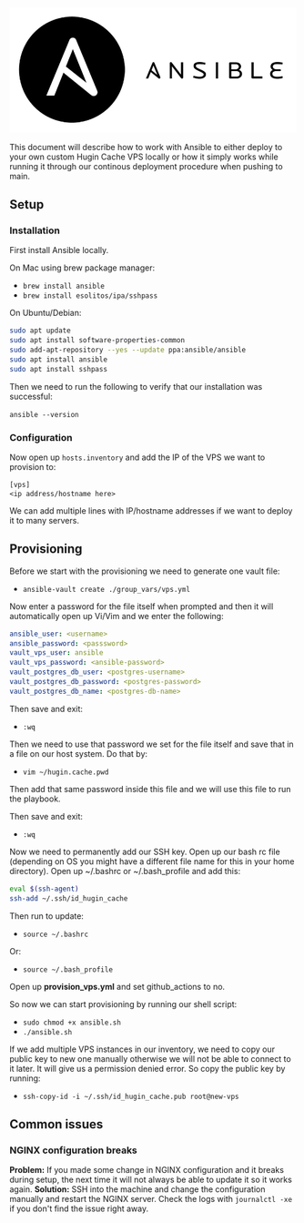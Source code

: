 ![Ansible](ansible.png)

This document will describe how to work with Ansible to either deploy to your
own custom Hugin Cache VPS locally or how it simply works while running it through our
continous deployment procedure when pushing to main.

## Setup

### Installation

First install Ansible locally.

On Mac using brew package manager:

- `brew install ansible`
- `brew install esolitos/ipa/sshpass`

On Ubuntu/Debian:

```sh
sudo apt update
sudo apt install software-properties-common
sudo add-apt-repository --yes --update ppa:ansible/ansible
sudo apt install ansible
sudo apt install sshpass
```

Then we need to run the following to verify that our installation was successful:

`ansible --version`

### Configuration

Now open up `hosts.inventory` and add the IP of the VPS we want to provision to:

```
[vps]
<ip address/hostname here>
```

We can add multiple lines with IP/hostname addresses if we want to deploy it to many servers.
## Provisioning

Before we start with the provisioning we need to generate one vault file:

- `ansible-vault create ./group_vars/vps.yml`

Now enter a password for the file itself when prompted and then it will automatically open up Vi/Vim and we enter the following:

```yml
ansible_user: <username>
ansible_password: <passsword>
vault_vps_user: ansible
vault_vps_password: <ansible-password>
vault_postgres_db_user: <postgres-username>
vault_postgres_db_password: <postgres-password>
vault_postgres_db_name: <postgres-db-name>
```

Then save and exit:

- `:wq`

Then we need to use that password we set for the file itself and save that in a file on our host system. Do that by:

- `vim ~/hugin.cache.pwd`

Then add that same password inside this file and we will use this file to run the playbook.

Then save and exit:

- `:wq`

Now we need to permanently add our SSH key. Open up our bash rc file (depending on OS you might have a different file name for this in your home directory). Open up ~/.bashrc or ~/.bash_profile and add this:

```sh
eval $(ssh-agent)
ssh-add ~/.ssh/id_hugin_cache
```

Then run to update:

- `source ~/.bashrc`

Or:

- `source ~/.bash_profile`

Open up **provision_vps.yml** and set github_actions to no.

So now we can start provisioning by running our shell script:

- `sudo chmod +x ansible.sh`
- `./ansible.sh`

If we add multiple VPS instances in our inventory, we need to copy our public key to new one manually otherwise we will not be able to connect to it later. It will give us a permission denied error. So copy the public key by running:

- `ssh-copy-id -i ~/.ssh/id_hugin_cache.pub root@new-vps`


## Common issues

### NGINX configuration breaks

**Problem:** If you made some change in NGINX configuration and it breaks during setup, the next time it will not always be able to update it so it works again.
**Solution:** SSH into the machine and change the configuration manually and restart the NGINX server. Check the logs with `journalctl -xe` if you don't find the issue right away.